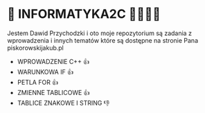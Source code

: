 # 🦼 INFORMATYKA2C 🦼🛬🏬🏬
Jestem Dawid Przychodzki i oto moje repozytorium są zadania z wprowadzenia i innych tematów które są dostępne na stronie Pana piskorowskijakub.pl
- WPROWADZENIE C++ 👍
- WARUNKOWA IF 👍
- PETLA FOR 👍
- ZMIENNE TABLICOWE 👍
- TABLICE ZNAKOWE I STRING 👎
         
         
         
